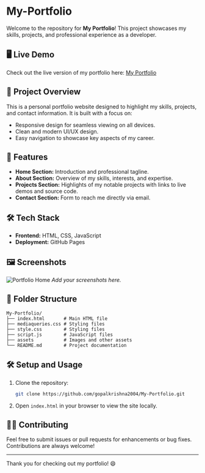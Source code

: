 # My-Portfolio

Welcome to the repository for **My Portfolio**! This project showcases my skills, projects, and professional experience as a developer.

## 🖥️ Live Demo
Check out the live version of my portfolio here:
[My Portfolio](https://gopalkrishna2004.github.io/My-Portfolio)

## 📁 Project Overview
This is a personal portfolio website designed to highlight my skills, projects, and contact information. It is built with a focus on:

- Responsive design for seamless viewing on all devices.
- Clean and modern UI/UX design.
- Easy navigation to showcase key aspects of my career.

## 🚀 Features
- **Home Section:** Introduction and professional tagline.
- **About Section:** Overview of my skills, interests, and expertise.
- **Projects Section:** Highlights of my notable projects with links to live demos and source code.
- **Contact Section:** Form to reach me directly via email.

## 🛠️ Tech Stack
- **Frontend:** HTML, CSS, JavaScript
- **Deployment:** GitHub Pages

## 🖼️ Screenshots
![Portfolio Home](https://via.placeholder.com/800x400 "Screenshot of the portfolio homepage")
_Add your screenshots here._

## 📂 Folder Structure
```plaintext
My-Portfolio/
├── index.html       # Main HTML file
├── mediaqueries.css # Styling files
├── style.css        # Styling files
├── script.js        # JavaScript files
├── assets           # Images and other assets
└── README.md        # Project documentation
```

## 🛠️ Setup and Usage
1. Clone the repository:
   ```bash
   git clone https://github.com/gopalkrishna2004/My-Portfolio.git
   ```
2. Open `index.html` in your browser to view the site locally.

## 👷‍♂️ Contributing
Feel free to submit issues or pull requests for enhancements or bug fixes. Contributions are always welcome!

---

Thank you for checking out my portfolio! 😄
